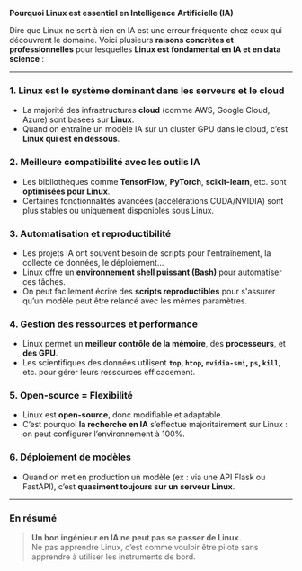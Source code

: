 **Pourquoi Linux est essentiel en Intelligence Artificielle (IA)**

Dire que Linux ne sert à rien en IA est une erreur fréquente chez ceux qui découvrent le domaine. Voici plusieurs **raisons concrètes et professionnelles** pour lesquelles **Linux est fondamental en IA et en data science** :

---

### 1. **Linux est le système dominant dans les serveurs et le cloud**
- La majorité des infrastructures **cloud** (comme AWS, Google Cloud, Azure) sont basées sur **Linux**.
- Quand on entraîne un modèle IA sur un cluster GPU dans le cloud, c’est **Linux qui est en dessous**.

### 2. **Meilleure compatibilité avec les outils IA**
- Les bibliothèques comme **TensorFlow**, **PyTorch**, **scikit-learn**, etc. sont **optimisées pour Linux**.
- Certaines fonctionnalités avancées (accélérations CUDA/NVIDIA) sont plus stables ou uniquement disponibles sous Linux.

### 3. **Automatisation et reproductibilité**
- Les projets IA ont souvent besoin de scripts pour l'entraînement, la collecte de données, le déploiement...
- Linux offre un **environnement shell puissant (Bash)** pour automatiser ces tâches.
- On peut facilement écrire des **scripts reproductibles** pour s'assurer qu’un modèle peut être relancé avec les mêmes paramètres.

### 4. **Gestion des ressources et performance**
- Linux permet un **meilleur contrôle de la mémoire**, des **processeurs**, et **des GPU**.
- Les scientifiques des données utilisent **`top`, `htop`, `nvidia-smi`, `ps`, `kill`**, etc. pour gérer leurs ressources efficacement.

### 5. **Open-source = Flexibilité**
- Linux est **open-source**, donc modifiable et adaptable.
- C’est pourquoi **la recherche en IA** s’effectue majoritairement sur Linux : on peut configurer l’environnement à 100%.

### 6. **Déploiement de modèles**
- Quand on met en production un modèle (ex : via une API Flask ou FastAPI), c’est **quasiment toujours sur un serveur Linux**.

---

### En résumé

> **Un bon ingénieur en IA ne peut pas se passer de Linux.**  
> Ne pas apprendre Linux, c’est comme vouloir être pilote sans apprendre à utiliser les instruments de bord.
